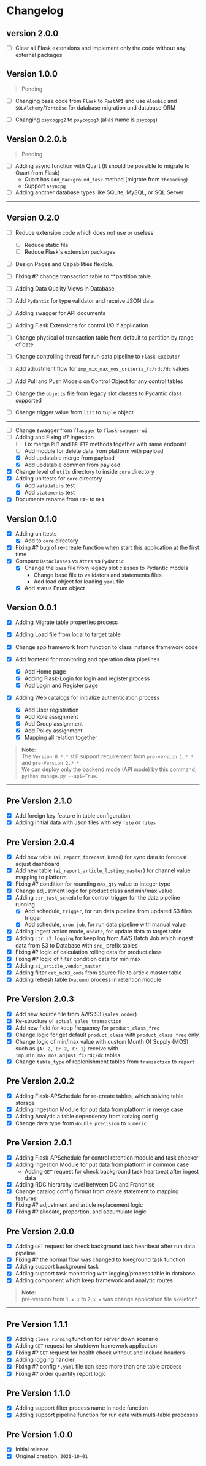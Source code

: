 # Changelog

## version 2.0.0

* [ ] Clear all Flask extensions and implement only the code without any external packages


## Version 1.0.0

> Pending

* [ ] Changing base code from `Flask` to `FastAPI` and use `Alembic` and `SQLAlchemy`/`Tortoise` 
  for database migration and database ORM
* [ ] Changing `psycogpg2` to `psycogpg3` (alias name is `psycopg`)


## Version 0.2.0.b

> Pending

* [ ] Adding async function with Quart (It should be possible to migrate to Quart from Flask)
    - Quart has `add_background_task` method (migrate from `threading`)
    - Support `asyncpg`
* [ ] Adding another database types like SQLite, MySQL, or SQL Server

---

## Version 0.2.0

* [ ] Reduce extension code which does not use or useless
    * [ ] Reduce static file
    * [ ] Reduce Flask's extension packages
  
* [ ] Design Pages and Capabilities flexible.

* [ ] Fixing #? change transaction table to **partition table
* [ ] Adding Data Quality Views in Database
* [ ] Add `Pydantic` for type validator and receive JSON data
* [ ] Adding swagger for API documents
* [ ] Adding Flask Extensions for control I/O if application
* [ ] Change physical of transaction table from default to partition by range of date
* [ ] Change controlling thread for run data pipeline to `Flask-Executor`
* [ ] Add adjustment flow for `imp_mix_max_mos_criteria_fc/rdc/dc` values

* [ ] Add Pull and Push Models on Control Object for any control tables
* [ ] Change the `objects` file from legacy slot classes to Pydantic class supported
* [ ] Change trigger value from `list` to `tuple` object

---

* [ ] Change swagger from `flasgger` to `flask-swagger-ui` 
* [ ] Adding and Fixing #? Ingestion
  * [ ] Fix merge `PUT` and `DELETE` methods together with same endpoint
  * [ ] Add module for delete data from platform with payload
  * [x] Add updatable merge from payload
  * [x] Add updatable common from payload
* [x] Change level of `utils` directory to inside `core` directory
* [x] Adding unittests for `core` directory
    * [x] Add `validators` test
    * [x] Add `statements` test
* [x] Documents rename from `DAF` to `DFA`

## Version 0.1.0

* [x] Adding unittests
    * [x] Add to `core` directory
* [x] Fixing #? bug of re-create function when start this application at the first time
* [x] Compare `Dataclasses` vs `Attrs` vs `Pydantic`
    * [x] Change the `base` file from legacy slot classes to Pydantic models
      * Change base file to validators and statements files
      * Add load object for loading `yaml` file
    * [x] Add status Enum object

## Version 0.0.1

* [x] Adding Migrate table properties process
* [x] Adding Load file from local to target table 
* [x] Change app framework from function to class instance framework code

* [x] Add frontend for monitoring and operation data pipelines
    * [x] Add Home page
    * [x] Adding Flask-Login for login and register process    
    * [x] Add Login and Register page
  
* [x] Adding Web catalogs for initialize authentication process
    * [x] Add User registration    
    * [x] Add Role assignment
    * [x] Add Group assignment
    * [x] Add Policy assignment
    * [x] Mapping all relation together

> **Note**: \
> The `Version 0.*.*` still support requirement from `pre-version 1.*.*` and
> `pre-Version 2.*.*`.\
> We can deploy only the backend mode (API mode) by this command; `python manage.py --api=True`.

---

## Pre Version 2.1.0

* [x] Add foreign key feature in table configuration
* [x] Adding initial data with Json files with key `file` or `files`

## Pre Version 2.0.4

* [x] Add new table (`ai_report_forecast_brand`) for sync data to forecast adjust dashboard
* [x] Add new table (`ai_report_article_listing_master`) for channel value mapping to platform
* [x] Fixing #? condition for rounding `max_qty` value to integer type
* [x] Change adjustment logic for product class and min/max value
* [x] Adding `ctr_task_schedule` for control trigger for the data pipeline running
    * [x] Add schedule, `trigger`, for run data pipeline from updated S3 files trigger
    * [x] Add schedule, `cron job`, for run data pipeline with manual value
* [x] Adding ingest action mode, `update`, for update data to target table
* [x] Adding `ctr_s3_logging` for keep log from AWS Batch Job which ingest data from S3 to Database
  with `src_` prefix tables
* [x] Fixing #? logic of calculation rolling data for product class
* [x] Fixing #? logic of filter condition data for min max
* [x] Adding `ai_article_vendor_master`
* [x] Adding filter `cat_mch3_code` from source file to article master table
* [x] Adding refresh table (`vacuum`) process in retention module

## Pre Version 2.0.3

* [x] Add new source file from AWS S3 (`sales_order`)
* [x] Re-structure of `actual_sales_transaction`
* [x] Add new field for keep frequency for `product_class_freq`
* [x] Change logic for get default `product_class` with `product_class_freq` only
* [x] Change logic of min/max value with custom Month Of Supply (MOS) such as `{A: 2, B: 2, C: 1}`
  receive with `imp_min_max_mos_adjust_fc/rdc/dc` tables
* [x] Change `table_type` of replenishment tables from `transaction` to `report`

## Pre Version 2.0.2

* [x] Adding Flask-APSchedule for re-create tables, which solving table storage
* [x] Adding Ingestion Module for put data from platform in merge case
* [x] Adding Analytic a table dependency from catalog config
* [x] Change data type from `double precision` to `numeric`

## Pre Version 2.0.1

* [x] Adding Flask-APSchedule for control retention module and task checker
* [x] Adding Ingestion Module for put data from platform in common case
    * Adding `GET` request for check background task heartbeat after ingest data
* [x] Adding RDC hierarchy level between DC and Franchise
* [x] Change catalog config format from create statement to mapping features
* [x] Fixing #? adjustment and article replacement logic
* [x] Fixing #? allocate, proportion, and accumulate logic

## Pre Version 2.0.0

* [x] Adding `GET` request for check background task heartbeat after run data pipeline
* [x] Fixing #? the normal flow was changed to foreground task function
* [x] Adding support background task
* [x] Adding support task monitoring with logging/process table in database
* [x] Adding component which keep framework and analytic routes

> **Note**: \
> pre-version from `1.x.x` to `2.x.x` was change application file skeleton*

---

## Pre Version 1.1.1

* [x] Adding `close_running` function for server down scenario
* [x] Adding `GET` request for shutdown framework application
* [x] Fixing #? `GET` request for health check without and include headers
* [x] Adding logging handler
* [x] Fixing #? config `*.yaml` file can keep more than one table process
* [x] Fixing #? order quantity report logic

## Pre Version 1.1.0

* [x] Adding support filter process name in node function
* [x] Adding support pipeline function for run data with multi-table processes

## Pre Version 1.0.0

* [x] Initial release
* [x] Original creation, `2021-10-01`

